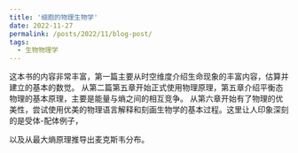 ```yaml
---
title: '细胞的物理生物学'
date: 2022-11-27
permalink: /posts/2022/11/blog-post/
tags:
  - 生物物理学
---
```

这本书的内容非常丰富，第一篇主要从时空维度介绍生命现象的丰富内容，估算并建立的基本的数觉。
从第二篇第五章开始正式使用物理原理，第五章介绍平衡态物理的基本原理，主要是能量与熵之间的相互竞争。
从第六章开始有了物理的优美性，尝试使用优美的物理语言解释和刻画生物学的基本过程。这里让人印象深刻的是受体-配体例子，

以及从最大熵原理推导出麦克斯韦分布。
